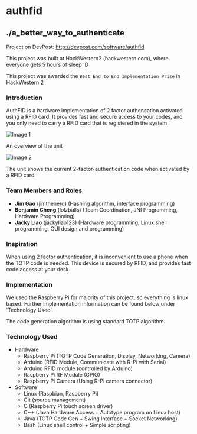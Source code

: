 # authfid
## ./a_better_way_to_authenticate
Project on DevPost: http://devpost.com/software/authfid

This project was built at HackWestern2 (hackwestern.com), where
everyone gets 5 hours of sleep :D

This project was awarded the `Best End to End Implementation Prize` in HackWestern 2

### Introduction
AuthFID is a hardware implementation of 2 factor authencation activated using a RFID card. It provides fast and secure access to your codes, and you only need to carry a RFID card that is registered in the system. 

![Image 1](http://challengepost-s3-challengepost.netdna-ssl.com/photos/production/software_photos/000/328/335/datas/gallery.jpg)

An overview of the unit

![Image 2](http://challengepost-s3-challengepost.netdna-ssl.com/photos/production/software_photos/000/328/042/datas/gallery.jpg)

The unit shows the current 2-factor-authentication code when activated by a RFID card

### Team Members and Roles

 - **Jim Gao** (jimthenerd) (Hashing algorithm, interface programming)
 - **Benjamin Cheng** (lolzballs) (Team Coordination, JNI Programming, Hardware Programming)
 - **Jacky Liao** (jackyliao123) (Hardware programming, Linux shell programming, GUI design and programming)

### Inspiration

When using 2 factor authentication, it is inconvenient to use a phone when the TOTP code is needed. 
This device is secured by RFID, and provides fast code access at your desk. 

### Implementation

We used the Raspberry Pi for majority of this project, so everything is linux based. Further
implementation information can be found below under 'Technology Used'. 

The code generation algorithm is using standard TOTP algorithm. 

### Technology Used
 - Hardware
   - Raspberry Pi (TOTP Code Generation, Display, Networking, Camera)
   - Arduino (RFID Module, Communicate with R-Pi with Serial)
   - Arduino RFID module (controlled by Arduino)
   - Raspberry Pi RF Module (GPIO)
   - Raspberry Pi Camera (Using R-Pi camera connector)
 - Software
   - Linux (Raspbian, Raspberry Pi)
   - Git (source management)
   - C (Raspberry Pi touch screen driver)
   - C++ (Java Hardware Access + Autotype program on Linux host)
   - Java (TOTP Code Gen + Swing Interface + Socket Networking)
   - Bash (Linux shell control + Simple scripting)

